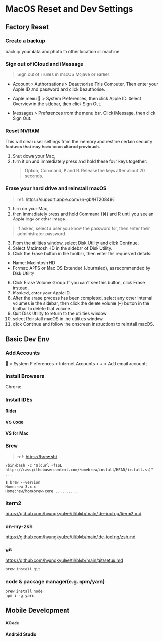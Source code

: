 # MacOS Reset and Dev Settings

## Factory Reset
### Create a backup
backup your data and photo to other location or machine

### Sign out of iCloud and iMessage
> Sign out of iTunes in macOS Mojave or earlier
- Account > Authorisations > Deauthorise This Computer. 
Then enter your Apple ID and password and click Deauthorise.

- Apple menu  > System Preferences, then click Apple ID. Select Overview in the sidebar, then click Sign Out.
- Messages > Preferences from the menu bar. Click iMessage, then click Sign Out.

### Reset NVRAM
This will clear user settings from the memory and restore certain security features that may have been altered previously.

1. Shut down your Mac, 
2. turn it on and immediately press and hold these four keys together: 
   > Option, Command, P and R. Release the keys after about 20 seconds.

### Erase your hard drive and reinstall macOS
> ref: https://support.apple.com/en-gb/HT208496

1. turn on your Mac, 
2. then immediately press and hold Command (⌘) and R until you see an Apple logo or other image. 
  > If asked, select a user you know the password for, then enter their administrator password. 
3. From the utilities window, select Disk Utility and click Continue.
4. Select Macintosh HD in the sidebar of Disk Utility.
5. Click the Erase button in the toolbar, then enter the requested details:
  - Name: Macintosh HD
  - Format: APFS or Mac OS Extended (Journaled), as recommended by Disk Utility

6. Click Erase Volume Group. If you can't see this button, click Erase instead.
7. If asked, enter your Apple ID.
8. After the erase process has been completed, select any other internal volumes in the sidebar, then click the delete volume (–) button in the toolbar to delete that volume.
9. Quit Disk Utility to return to the utilities window
10. select Reinstall macOS in the utilities window
11. click Continue and follow the onscreen instructions to reinstall macOS.

## Basic Dev Env
### Add Accounts
 > System Preferences > Internet Accounts > + > Add email accounts

### Install Browsers
Chrome

### Install IDEs
#### Rider
#### VS Code
#### VS for Mac

### Brew
> ref: https://brew.sh/

```
/bin/bash -c "$(curl -fsSL https://raw.githubusercontent.com/Homebrew/install/HEAD/install.sh)"
...

$ brew --version
Homebrew 3.x.x
Homebrew/homebrew-core ..........
```

### iterm2
https://github.com/hyungkyulee/til/blob/main/ide-tooling/iterm2.md

### on-my-zsh
https://github.com/hyungkyulee/til/blob/main/ide-tooling/zsh.md

### git
https://github.com/hyungkyulee/til/blob/main/git/setup.md

```
brew install git
```

### node & package manager(e.g. npm/yarn)
```
brew install node
npm i -g yarn
```

## Mobile Development
#### XCode
#### Android Studio

